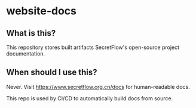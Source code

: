 # website-docs

## What is this?

This repository stores built artifacts SecretFlow's open-source project documentation.

## When should I use this?

Never. Visit <https://www.secretflow.org.cn/docs> for human-readable docs.

This repo is used by CI/CD to automatically build docs from source.
